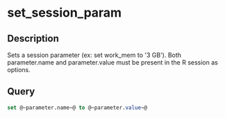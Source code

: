 # set_session_param

## Description
Sets a session parameter (ex: set work_mem to '3 GB'). Both parameter.name and parameter.value must be present in the R session as options.
## Query

```sql
set @~parameter.name~@ to @~parameter.value~@
	
```
